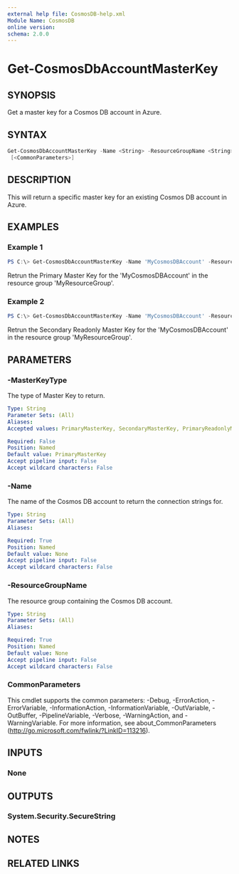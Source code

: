 ```yaml
---
external help file: CosmosDB-help.xml
Module Name: CosmosDB
online version:
schema: 2.0.0
---
```


# Get-CosmosDbAccountMasterKey

## SYNOPSIS

Get a master key for a Cosmos DB account in Azure.

## SYNTAX

```powershell
Get-CosmosDbAccountMasterKey -Name <String> -ResourceGroupName <String> [-MasterKeyType <String>]
 [<CommonParameters>]
```

## DESCRIPTION

This will return a specific master key for an existing Cosmos DB account
in Azure.

## EXAMPLES

### Example 1

```powershell
PS C:\> Get-CosmosDbAccountMasterKey -Name 'MyCosmosDBAccount' -ResourceGroupName 'MyResourceGroup'
```

Retrun the Primary Master Key for the 'MyCosmosDBAccount' in the resource group
'MyResourceGroup'.

### Example 2

```powershell
PS C:\> Get-CosmosDbAccountMasterKey -Name 'MyCosmosDBAccount' -ResourceGroupName 'MyResourceGroup' -MasterKeyType 'SecondaryReadonlyMasterKey'
```

Retrun the Secondary Readonly Master Key for the 'MyCosmosDBAccount' in the resource group
'MyResourceGroup'.

## PARAMETERS

### -MasterKeyType

The type of Master Key to return.

```yaml
Type: String
Parameter Sets: (All)
Aliases:
Accepted values: PrimaryMasterKey, SecondaryMasterKey, PrimaryReadonlyMasterKey, SecondaryReadonlyMasterKey

Required: False
Position: Named
Default value: PrimaryMasterKey
Accept pipeline input: False
Accept wildcard characters: False
```

### -Name

The name of the Cosmos DB account to return the connection strings for.

```yaml
Type: String
Parameter Sets: (All)
Aliases:

Required: True
Position: Named
Default value: None
Accept pipeline input: False
Accept wildcard characters: False
```

### -ResourceGroupName

The resource group containing the Cosmos DB account.

```yaml
Type: String
Parameter Sets: (All)
Aliases:

Required: True
Position: Named
Default value: None
Accept pipeline input: False
Accept wildcard characters: False
```

### CommonParameters

This cmdlet supports the common parameters: -Debug, -ErrorAction, -ErrorVariable, -InformationAction, -InformationVariable, -OutVariable, -OutBuffer, -PipelineVariable, -Verbose, -WarningAction, and -WarningVariable. For more information, see about_CommonParameters (http://go.microsoft.com/fwlink/?LinkID=113216).

## INPUTS

### None

## OUTPUTS

### System.Security.SecureString

## NOTES

## RELATED LINKS
